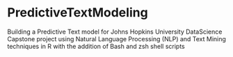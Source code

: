 # PredictiveTextModeling
Building a Predictive Text model for Johns Hopkins University DataScience Capstone project using Natural Language Processing (NLP) and Text Mining techniques in R with the addition of Bash and zsh shell scripts
